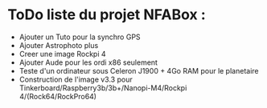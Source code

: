 # ToDo liste du projet NFABox :

- Ajouter un Tuto pour la synchro GPS
- Ajouter Astrophoto plus
- Creer une image Rockpi 4
- Ajouter Aude pour les ordi x86 seulement
- Teste d'un ordinateur sous Celeron J1900 + 4Go RAM pour le planetaire
- Construction de l'image v3.3 pour Tinkerboard/Raspberry3b/3b+/Nanopi-M4/Rockpi 4/(Rock64/RockPro64)

